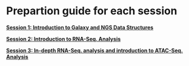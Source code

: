 Prepartion guide for each session
=================================


[**Session 1: Introduction to Galaxy and NGS Data Structures**](https://github.com/sumeetpalsingh/NGS_course/blob/master/Preparation/Session1_Preparation.md)

[**Session 2: Introduction to RNA-Seq. Analysis**](https://github.com/sumeetpalsingh/NGS_Course/blob/master/Preparation/Session2_Preparation.md)

[**Session 3: In-depth RNA-Seq. analysis and introduction to ATAC-Seq. Analysis**](https://github.com/sumeetpalsingh/NGS_Course/blob/master/Preparation/Session3_Preparation.md)
